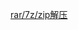[rar/7z/zip解压](https://github.com/starainDou/DDYCompress)
<!-- (https://github.com/saru2020/SARUnArchiveANY) -->